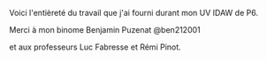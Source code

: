 Voici l'entièreté du travail que j'ai fourni durant mon UV IDAW de P6.

Merci à mon binome Benjamin Puzenat @ben212001

et aux professeurs Luc Fabresse et Rémi Pinot.

